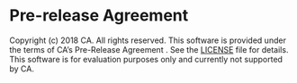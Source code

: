 Pre-release Agreement
=====================

Copyright (c) 2018 CA. All rights reserved.
This software is provided under the terms of CA’s Pre-Release Agreement . See the [LICENSE][license-link] file for details. This software is for evaluation purposes only and currently not supported by CA.

[license-link]: /CA%20Beta%20%20Pre-Release%20Agreement.docx
